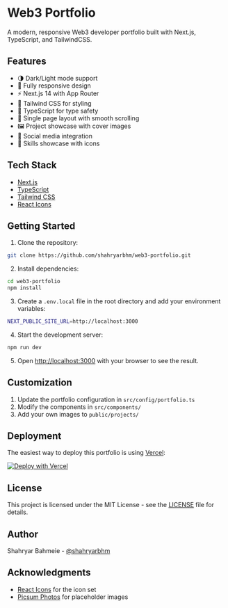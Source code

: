# Web3 Portfolio

A modern, responsive Web3 developer portfolio built with Next.js, TypeScript, and TailwindCSS.

## Features

- 🌗 Dark/Light mode support
- 📱 Fully responsive design
- ⚡ Next.js 14 with App Router
- 🎨 Tailwind CSS for styling
- 📝 TypeScript for type safety
- 🎯 Single page layout with smooth scrolling
- 🖼️ Project showcase with cover images
- 🔗 Social media integration
- 💼 Skills showcase with icons

## Tech Stack

- [Next.js](https://nextjs.org/)
- [TypeScript](https://www.typescriptlang.org/)
- [Tailwind CSS](https://tailwindcss.com/)
- [React Icons](https://react-icons.github.io/react-icons/)

## Getting Started

1. Clone the repository:

```bash
git clone https://github.com/shahryarbhm/web3-portfolio.git
```

2. Install dependencies:

```bash
cd web3-portfolio
npm install
```

3. Create a `.env.local` file in the root directory and add your environment variables:

```bash
NEXT_PUBLIC_SITE_URL=http://localhost:3000
```

4. Start the development server:

```bash
npm run dev
```

5. Open [http://localhost:3000](http://localhost:3000) with your browser to see the result.

## Customization

1. Update the portfolio configuration in `src/config/portfolio.ts`
2. Modify the components in `src/components/`
3. Add your own images to `public/projects/`

## Deployment

The easiest way to deploy this portfolio is using [Vercel](https://vercel.com):

[![Deploy with Vercel](https://vercel.com/button)](https://vercel.com/new/clone?repository-url=https://github.com/shahryarbhm/web3-portfolio)

## License

This project is licensed under the MIT License - see the [LICENSE](LICENSE) file for details.

## Author

Shahryar Bahmeie - [@shahryarbhm](https://github.com/shahryarbhm)

## Acknowledgments

- [React Icons](https://react-icons.github.io/react-icons/) for the icon set
- [Picsum Photos](https://picsum.photos/) for placeholder images
